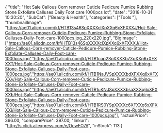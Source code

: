 {
	"title": "Hot Sale Callous Corn remover Cuticle Pedicure Pumice Rubbing Stone Exfoliate Calluses Daily Foot care 1000pcs lot",
	"date": "2018-10-31 10:30:20",
	"SubCat": ["Beauty & Health"],
	"categories": ["Tools "],
	"thumbnailImage": "https://ae01.alicdn.com/kf/HTB13s46SpXXXXclXpXXq6xXFXXXJ/Hot-Sale-Callous-Corn-remover-Cuticle-Pedicure-Pumice-Rubbing-Stone-Exfoliate-Calluses-Daily-Foot-care-1000pcs.jpg_220x220.jpg",
	"BigImage": ["https://ae01.alicdn.com/kf/HTB13s46SpXXXXclXpXXq6xXFXXXJ/Hot-Sale-Callous-Corn-remover-Cuticle-Pedicure-Pumice-Rubbing-Stone-Exfoliate-Calluses-Daily-Foot-care-1000pcs.jpg","https://ae01.alicdn.com/kf/HTB1oap2SpXXXXb7XpXXq6xXFXXXT/Hot-Sale-Callous-Corn-remover-Cuticle-Pedicure-Pumice-Rubbing-Stone-Exfoliate-Calluses-Daily-Foot-care-1000pcs.jpg","https://ae01.alicdn.com/kf/HTB1NaJVSpXXXXbdXFXXq6xXFXXXy/Hot-Sale-Callous-Corn-remover-Cuticle-Pedicure-Pumice-Rubbing-Stone-Exfoliate-Calluses-Daily-Foot-care-1000pcs.jpg","https://ae01.alicdn.com/kf/HTB1uKNJSpXXXXbsaXXXq6xXFXXXb/Hot-Sale-Callous-Corn-remover-Cuticle-Pedicure-Pumice-Rubbing-Stone-Exfoliate-Calluses-Daily-Foot-care-1000pcs.jpg","https://ae01.alicdn.com/kf/HTB1RS0YSpXXXXc6XFXXq6xXFXXXj/Hot-Sale-Callous-Corn-remover-Cuticle-Pedicure-Pumice-Rubbing-Stone-Exfoliate-Calluses-Daily-Foot-care-1000pcs.jpg"],
	"actualPrice": 396.00,
	"comparePrice": 397.00,
	"linkurl": "http://s.click.aliexpress.com/e/OcwFO7A",
	"inStock": 113
}
